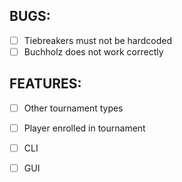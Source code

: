 ## BUGS:

- [ ] Tiebreakers must not be hardcoded
- [ ] Buchholz does not work correctly

## FEATURES:
- [ ] Other tournament types
- [ ] Player enrolled in tournament
- [ ] CLI
- [ ] GUI

